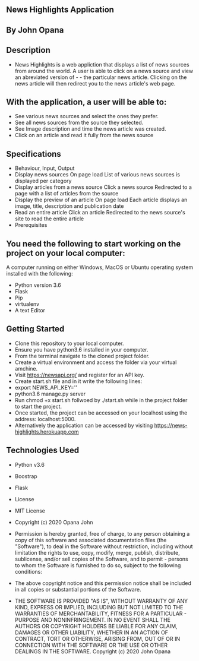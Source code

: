 ## News Highlights Application

## By John Opana

## Description

- News Highlights is a web appliction that displays a list of news sources from around the world. A user is able to click on a news source and view an abreviated version of - - the particular news article. Clicking on the news article will then redirect you to the news article's web page.

## With the application, a user will be able to:

- See various news sources and select the ones they prefer.
- See all news sources from the source they selected.
- See Image description and time the news article was created.
- Click on an article and read it fully from the news source

## Specifications

- Behaviour,	Input,	Output
- Display news sources	On page load	List of various news sources is displayed per category
- Display articles from a news source	Click a news source	Redirected to a page with a list of articles from the source
- Display the preview of an article	On page load	Each article displays an image, title, description and publication date
- Read an entire article	Click an article	Redirected to the news source's site to read the entire article
- Prerequisites

## You need the following to start working on the project on your local computer:

A computer running on either Windows, MacOS or Ubuntu operating system installed with the following:
- Python version 3.6
- Flask
- Pip
- virtualenv
- A text  Editor

## Getting Started
- Clone this repository to your local computer.
- Ensure you have python3.6 installed in your computer.
- From the terminal navigate to the cloned project folder.
- Create a virtual environment and access the folder via your virtual amchine.
- Visit https://newsapi.org/ and register for an API key.
- Create start.sh file and in it write the following lines:
- export NEWS_API_KEY='<Your-Api-Key>'
- python3.6 manage.py server
- Run chmod +x start.sh follwoed by ./start.sh while in the project folder to start the project.
- Once started, the project can be accessed on your localhost using the address: localhost:5000.
- Alternatively the application can be accessed by visiting https://news-highlights.herokuapp.com

## Technologies Used
- Python v3.6
- Boostrap
- Flask
- License
- MIT License

- Copyright (c) 2020 Opana John

- Permission is hereby granted, free of charge, to any person obtaining a copy of this software and associated documentation files (the "Software"), to deal in the Software  without restriction, including without limitation the rights to use, copy, modify, merge, publish, distribute, sublicense, and/or sell copies of the Software, and to permit - persons to whom the Software is furnished to do so, subject to the following conditions:

- The above copyright notice and this permission notice shall be included in all copies or substantial portions of the Software.

- THE SOFTWARE IS PROVIDED "AS IS", WITHOUT WARRANTY OF ANY KIND, EXPRESS OR IMPLIED, INCLUDING BUT NOT LIMITED TO THE WARRANTIES OF MERCHANTABILITY, FITNESS FOR A PARTICULAR - PURPOSE AND NONINFRINGEMENT. IN NO EVENT SHALL THE AUTHORS OR COPYRIGHT HOLDERS BE LIABLE FOR ANY CLAIM, DAMAGES OR OTHER LIABILITY, WHETHER IN AN ACTION OF CONTRACT, TORT OR OTHERWISE, ARISING FROM, OUT OF OR IN CONNECTION WITH THE SOFTWARE OR THE USE OR OTHER DEALINGS IN THE SOFTWARE. Copyright (c) 2020 John Opana
